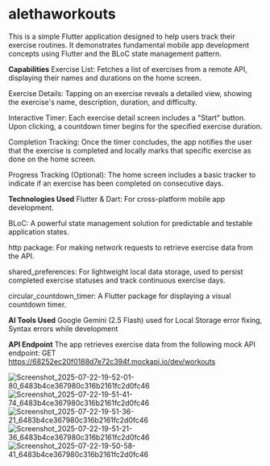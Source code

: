 # alethaworkouts
This is a simple Flutter application designed to help users track their exercise routines. It demonstrates fundamental mobile app development concepts using Flutter and the BLoC state management pattern.

**Capabilities**
Exercise List: Fetches a list of exercises from a remote API, displaying their names and durations on the home screen.

Exercise Details: Tapping on an exercise reveals a detailed view, showing the exercise's name, description, duration, and difficulty.

Interactive Timer: Each exercise detail screen includes a "Start" button. Upon clicking, a countdown timer begins for the specified exercise duration.

Completion Tracking: Once the timer concludes, the app notifies the user that the exercise is completed and locally marks that specific exercise as done on the home screen.

Progress Tracking (Optional): The home screen includes a basic tracker to indicate if an exercise has been completed on consecutive days.

**Technologies Used**
Flutter & Dart: For cross-platform mobile app development.

BLoC: A powerful state management solution for predictable and testable application states.

http package: For making network requests to retrieve exercise data from the API.

shared_preferences: For lightweight local data storage, used to persist completed exercise statuses and track continuous exercise days.

circular_countdown_timer: A Flutter package for displaying a visual countdown timer.

**AI Tools Used** 
Google Gemini (2.5 Flash) used for Local Storage error fixing, Syntax errors while development  

**API Endpoint**
The app retrieves exercise data from the following mock API endpoint:
GET https://68252ec20f0188d7e72c394f.mockapi.io/dev/workouts


![Screenshot_2025-07-22-19-52-01-80_6483b4ce367980c316b2161fc2d0fc46](https://github.com/user-attachments/assets/cbded964-a603-4247-bbbb-7b8484bd7f49)
![Screenshot_2025-07-22-19-51-41-74_6483b4ce367980c316b2161fc2d0fc46](https://github.com/user-attachments/assets/c9f65090-0d96-448e-b659-0ff070147216)
![Screenshot_2025-07-22-19-51-36-21_6483b4ce367980c316b2161fc2d0fc46](https://github.com/user-attachments/assets/5259cbe3-c37c-43c6-9fc1-72a797b19883)
![Screenshot_2025-07-22-19-51-21-36_6483b4ce367980c316b2161fc2d0fc46](https://github.com/user-attachments/assets/7bbc17c7-feda-43d9-9dcd-527b355db1f4)
![Screenshot_2025-07-22-19-50-58-41_6483b4ce367980c316b2161fc2d0fc46](https://github.com/user-attachments/assets/ca5e2dae-9b2e-4f3c-a959-04e7978f721a)
